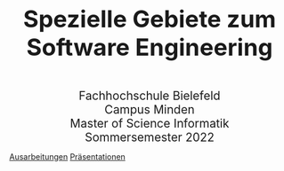 

<div style="text-align: center; font-size: 3em; font-weight: bold; margin: 0px 0px 0px 0px">Spezielle Gebiete zum Software Engineering</div>
 

<div style="text-align: center; font-size: 1.5em;margin: 50px 0px 0px 0px">
	Fachhochschule Bielefeld<br> 
	Campus Minden<br>
	Master of Science Informatik<br>
	Sommersemester 2022<br>
</div>

[Ausarbeitungen](index)
[Präsentationen](./presentations.html)